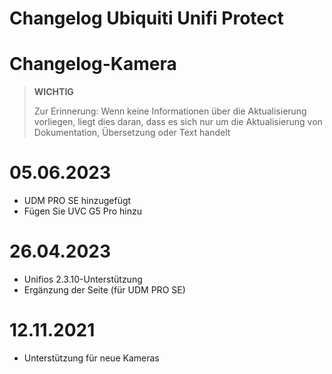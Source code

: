 # Changelog Ubiquiti Unifi Protect

# Changelog-Kamera

>**WICHTIG**
>
>Zur Erinnerung: Wenn keine Informationen über die Aktualisierung vorliegen, liegt dies daran, dass es sich nur um die Aktualisierung von Dokumentation, Übersetzung oder Text handelt

# 05.06.2023

- UDM PRO SE hinzugefügt
- Fügen Sie UVC G5 Pro hinzu


# 26.04.2023

- Unifios 2.3.10-Unterstützung
- Ergänzung der Seite (für UDM PRO SE)

# 12.11.2021

- Unterstützung für neue Kameras
